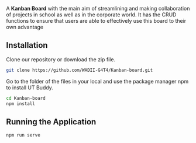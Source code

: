 A **Kanban Board** with the main aim of streamlining and making collaboration of projects in school as well as in the corporate world. It has the CRUD functions to ensure that users are able to effectively use this board to their own advantage


## Installation

Clone our repository or download the zip file.

```bash
git clone https://github.com/WADII-G4T4/Kanban-board.git
```

Go to the folder of the files in your local and use the package manager npm to install UT Buddy.

```bash
cd Kanban-board
npm install 
```

## Running the Application 

```bash
npm run serve
```

